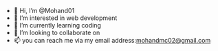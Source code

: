 - 👋 Hi, I’m @Mohand01
- 👀 I’m interested in web development
- 🌱 I’m currently learning coding
- 💞️ I’m looking to collaborate on 
- 📫 you can reach me via my email address:mohandmc02@gmail.com

<!---
Mohand01/Mohand01 is a ✨ special ✨ repository because its `README.md` (this file) appears on your GitHub profile.
You can click the Preview link to take a look at your changes.
--->
